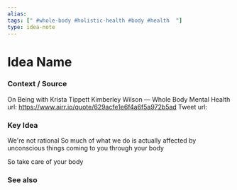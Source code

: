 ```yaml
---
alias: 
tags: [" #whole-body #holistic-health #body #health  "]
type: idea-note
---
```

# Idea Name

### Context / Source

On Being with Krista Tippett
Kimberley Wilson — Whole Body Mental Health
url: https://www.airr.io/quote/629acfe1e6f4a6f5a972b5ad
Tweet url: 

### Key Idea

We're not rational
So much of what we do 
is actually affected by
unconscious things coming to you through your body

So take care of your body

### See also
